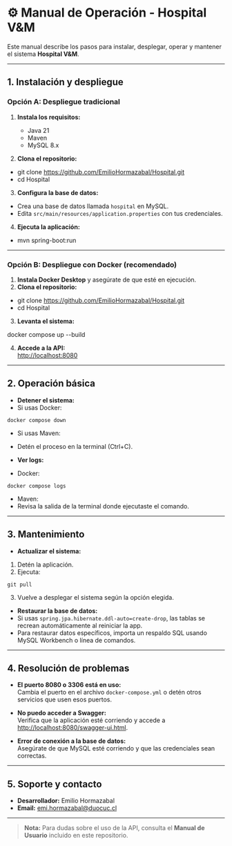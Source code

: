 # ⚙️ Manual de Operación - Hospital V&M

Este manual describe los pasos para instalar, desplegar, operar y mantener el sistema **Hospital V&M**.

---

## 1. Instalación y despliegue

### Opción A: Despliegue tradicional

1. **Instala los requisitos:**
   - Java 21
   - Maven
   - MySQL 8.x

2. **Clona el repositorio:**

- git clone https://github.com/EmilioHormazabal/Hospital.git
- cd Hospital


3. **Configura la base de datos:**
- Crea una base de datos llamada `hospital` en MySQL.
- Edita `src/main/resources/application.properties` con tus credenciales.

4. **Ejecuta la aplicación:**

- mvn spring-boot:run


---

### Opción B: Despliegue con Docker (recomendado)

1. **Instala Docker Desktop** y asegúrate de que esté en ejecución.
2. **Clona el repositorio:**

- git clone https://github.com/EmilioHormazabal/Hospital.git
- cd Hospital

3. **Levanta el sistema:**

docker compose up --build

4. **Accede a la API:**  
[http://localhost:8080](http://localhost:8080)

---

## 2. Operación básica

- **Detener el sistema:**
- Si usas Docker:
 ```
 docker compose down
 ```
- Si usas Maven:
 - Detén el proceso en la terminal (Ctrl+C).

- **Ver logs:**
- Docker:
 ```
 docker compose logs
 ```
- Maven:
 - Revisa la salida de la terminal donde ejecutaste el comando.

---

## 3. Mantenimiento

- **Actualizar el sistema:**
1. Detén la aplicación.
2. Ejecuta:
  ```
  git pull
  ```
3. Vuelve a desplegar el sistema según la opción elegida.

- **Restaurar la base de datos:**
- Si usas `spring.jpa.hibernate.ddl-auto=create-drop`, las tablas se recrean automáticamente al reiniciar la app.
- Para restaurar datos específicos, importa un respaldo SQL usando MySQL Workbench o línea de comandos.

---

## 4. Resolución de problemas

- **El puerto 8080 o 3306 está en uso:**  
Cambia el puerto en el archivo `docker-compose.yml` o detén otros servicios que usen esos puertos.

- **No puedo acceder a Swagger:**  
Verifica que la aplicación esté corriendo y accede a [http://localhost:8080/swagger-ui.html](http://localhost:8080/swagger-ui.html).

- **Error de conexión a la base de datos:**  
Asegúrate de que MySQL esté corriendo y que las credenciales sean correctas.

---

## 5. Soporte y contacto

- **Desarrollador:** Emilio Hormazabal  
- **Email:** emi.hormazabal@duocuc.cl

---

> **Nota:** Para dudas sobre el uso de la API, consulta el **Manual de Usuario** incluido en este repositorio.
